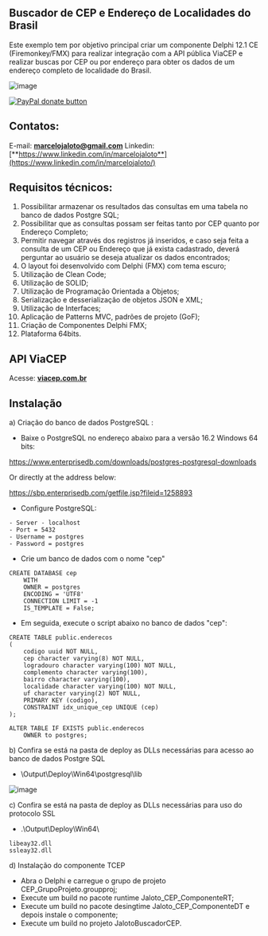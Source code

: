 ## Buscador de CEP e Endereço de Localidades do Brasil

Este exemplo tem por objetivo principal criar um componente Delphi 12.1 CE (Firemonkey/FMX) para realizar integração com a API pública ViaCEP e realizar buscas por CEP ou por endereço para obter os dados de um endereço completo de localidade do Brasil.

![image](https://github.com/user-attachments/assets/fd799d2c-749f-48b7-bfc8-bc53ca3d9a1e)


[![PayPal donate button](https://user-images.githubusercontent.com/26885358/62580349-60bd8780-b87c-11e9-901e-425cf2a83671.png)](https://www.paypal.com/cgi-bin/webscr?cmd=_s-xclick&hosted_button_id=AW8TZ2QTDA7K8)

## Contatos:

E-mail: [**marcelojaloto@gmail.com**](mailto:marcelojaloto@gmail.com) 
Linkedin: [**https://www.linkedin.com/in/marcelojaloto**](https://www.linkedin.com/in/marcelojaloto/) 

## Requisitos técnicos:

1. Possibilitar armazenar os resultados das consultas em uma tabela no banco de dados Postgre SQL;
2. Possibilitar que as consultas possam ser feitas tanto por CEP quanto por Endereço Completo;
3. Permitir navegar através dos registros já inseridos, e caso seja feita a consulta de um CEP ou Endereço que já exista cadastrado, deverá perguntar ao usuário se deseja atualizar os dados encontrados;
4. O layout foi desenvolvido com Delphi (FMX) com tema escuro;
5. Utilização de Clean Code;
6. Utilização de SOLID;
7. Utilização de Programação Orientada a Objetos;
8. Serialização e desserialização de objetos JSON e XML;
9. Utilização de Interfaces;
10. Aplicação de Patterns MVC, padrões de projeto (GoF);
11. Criação de Componentes Delphi FMX;
12. Plataforma 64bits.

## API ViaCEP

Acesse: [**viacep.com.br**](https://viacep.com.br/) 

## Instalação

a) Criação do banco de dados PostgreSQL :

- Baixe o PostgreSQL no endereço abaixo para a versão 16.2 Windows 64 bits:
  
https://www.enterprisedb.com/downloads/postgres-postgresql-downloads

Or directly at the address below:

https://sbp.enterprisedb.com/getfile.jsp?fileid=1258893

- Configure PostgreSQL:
```
- Server - localhost
- Port = 5432
- Username = postgres
- Password = postgres
```

- Crie um banco de dados com o nome "cep"
```
CREATE DATABASE cep
    WITH
    OWNER = postgres
    ENCODING = 'UTF8'
    CONNECTION LIMIT = -1
    IS_TEMPLATE = False;
```

- Em seguida, execute o script abaixo no banco de dados "cep":
```
CREATE TABLE public.enderecos
(
    codigo uuid NOT NULL,
    cep character varying(8) NOT NULL,
    logradouro character varying(100) NOT NULL,
    complemento character varying(100),
    bairro character varying(100),
    localidade character varying(100) NOT NULL,
    uf character varying(2) NOT NULL,
    PRIMARY KEY (codigo),
    CONSTRAINT idx_unique_cep UNIQUE (cep)
);

ALTER TABLE IF EXISTS public.enderecos
    OWNER to postgres;
```

b) Confira se está na pasta de deploy as DLLs necessárias para acesso ao banco de dados Postgre SQL

- \Output\Deploy\Win64\postgresql\lib

![image](https://github.com/user-attachments/assets/b5c8cec8-c383-4735-8892-dd43cf1c45b3)

	
c) Confira se está na pasta de deploy as DLLs necessárias para uso do protocolo SSL	

- .\Output\Deploy\Win64\

```
libeay32.dll
ssleay32.dll
```
	
d) Instalação do componente TCEP

- Abra o Delphi e carregue o grupo de projeto CEP_GrupoProjeto.groupproj;
- Execute um build no pacote runtime Jaloto_CEP_ComponenteRT;
- Execute um build no pacote desingtime Jaloto_CEP_ComponenteDT e depois instale o componente;
- Execute um build no projeto JalotoBuscadorCEP.

